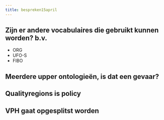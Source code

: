```yaml
---
title: bespreken15april
---
```


## Zijn er andere vocabulaires die gebruikt kunnen worden? b.v.
- ORG
- UFO-S
- FIBO
## Meerdere upper ontologieën, is dat een gevaar?
## Qualityregions is policy
## VPH gaat opgesplitst worden
##
